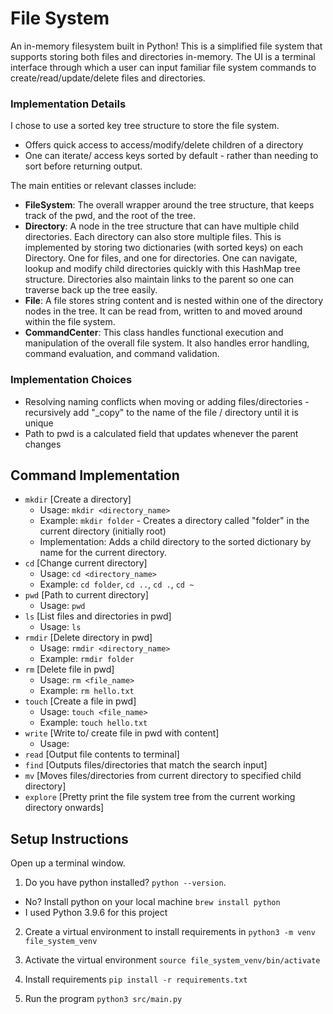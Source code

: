 # File System

An in-memory filesystem built in Python! This is a simplified file system that supports storing both files and
directories in-memory. The UI is a terminal interface through which a user can input familiar file system commands to create/read/update/delete files and directories.

### Implementation Details

I chose to use a sorted key tree structure to store the file system.

- Offers quick access to access/modify/delete children of a directory
- One can iterate/ access keys sorted by default - rather than needing to sort before returning output.

The main entities or relevant classes include:

- **FileSystem**: The overall wrapper around the tree structure, that keeps track of the pwd, and the root of the tree.
- **Directory**: A node in the tree structure that can have multiple child directories. Each directory can also store multiple files. This is implemented by storing two dictionaries (with sorted keys) on each Directory. One for files, and one for directories. One can navigate, lookup and modify child directories quickly with this HashMap tree structure. Directories also maintain links to the parent so one can traverse back up the tree easily.
- **File**: A file stores string content and is nested within one of the directory nodes in the tree. It can be read from, written to and moved around within the file system.
- **CommandCenter**: This class handles functional execution and manipulation of the overall file system. It also handles error handling, command evaluation, and command validation.

### Implementation Choices

- Resolving naming conflicts when moving or adding files/directories - recursively add "\_copy" to the name of the file / directory until it is unique
- Path to pwd is a calculated field that updates whenever the parent changes

## Command Implementation

- `mkdir` [Create a directory]
  - Usage: `mkdir <directory_name>`
  - Example: `mkdir folder` - Creates a directory called "folder" in the current directory (initially root)
  - Implementation: Adds a child directory to the sorted dictionary by name for the current directory.
- `cd` [Change current directory]
  - Usage: `cd <directory_name>`
  - Example: `cd folder`, `cd ..`, `cd .`, `cd ~`
- `pwd` [Path to current directory]
  - Usage: `pwd`
- `ls` [List files and directories in pwd]
  - Usage: `ls`
- `rmdir` [Delete directory in pwd]
  - Usage: `rmdir <directory_name>`
  - Example: `rmdir folder`
- `rm` [Delete file in pwd]
  - Usage: `rm <file_name>`
  - Example: `rm hello.txt`
- `touch` [Create a file in pwd]
  - Usage: `touch <file_name>`
  - Example: `touch hello.txt`
- `write` [Write to/ create file in pwd with content]
  - Usage:
- `read` [Output file contents to terminal]
- `find` [Outputs files/directories that match the search input]
- `mv` [Moves files/directories from current directory to specified child directory]
- `explore` [Pretty print the file system tree from the current working directory onwards]

## Setup Instructions

Open up a terminal window.

1. Do you have python installed? `python --version`.

- No? Install python on your local machine `brew install python`
- I used Python 3.9.6 for this project

2. Create a virtual environment to install requirements in `python3 -m venv file_system_venv`

3. Activate the virtual environment `source file_system_venv/bin/activate`

4. Install requirements `pip install -r requirements.txt`

5. Run the program `python3 src/main.py`
